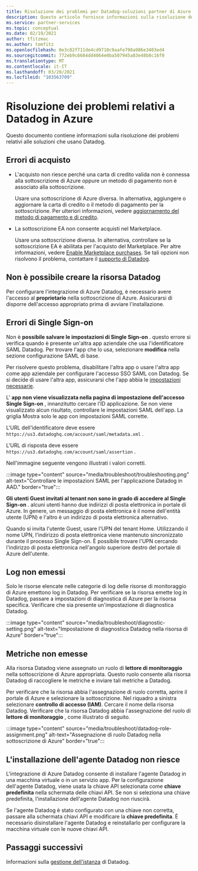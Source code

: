 ```yaml
---
title: Risoluzione dei problemi per Datadog-soluzioni partner di Azure
description: Questo articolo fornisce informazioni sulla risoluzione dei problemi per Datadog in Azure.
ms.service: partner-services
ms.topic: conceptual
ms.date: 02/19/2021
author: tfitzmac
ms.author: tomfitz
ms.openlocfilehash: 0e3c82f711de4cd9710c9aafe798a986e3403ed4
ms.sourcegitcommit: 772eb9c6684dd4864e0ba507945a83e48b8c16f0
ms.translationtype: MT
ms.contentlocale: it-IT
ms.lasthandoff: 03/20/2021
ms.locfileid: "103563709"
---
```

# <a name="troubleshooting-datadog-on-azure"></a>Risoluzione dei problemi relativi a Datadog in Azure

Questo documento contiene informazioni sulla risoluzione dei problemi relativi alle soluzioni che usano Datadog.

## <a name="purchase-errors"></a>Errori di acquisto

* L'acquisto non riesce perché una carta di credito valida non è connessa alla sottoscrizione di Azure oppure un metodo di pagamento non è associato alla sottoscrizione.

  Usare una sottoscrizione di Azure diversa. In alternativa, aggiungere o aggiornare la carta di credito o il metodo di pagamento per la sottoscrizione. Per ulteriori informazioni, vedere [aggiornamento del metodo di pagamento e di credito](../../cost-management-billing/manage/change-credit-card.md).

* La sottoscrizione EA non consente acquisti nel Marketplace.

  Usare una sottoscrizione diversa. In alternativa, controllare se la sottoscrizione EA è abilitata per l'acquisto del Marketplace. Per altre informazioni, vedere [Enable Marketplace purchases](../../cost-management-billing/manage/ea-azure-marketplace.md#enabling-azure-marketplace-purchases). Se tali opzioni non risolvono il problema, contattare il [supporto di Datadog](https://www.datadoghq.com/support).

## <a name="unable-to-create-datadog-resource"></a>Non è possibile creare la risorsa Datadog

Per configurare l'integrazione di Azure Datadog, è necessario avere l'accesso al **proprietario** nella sottoscrizione di Azure. Assicurarsi di disporre dell'accesso appropriato prima di avviare l'installazione.

## <a name="single-sign-on-errors"></a>Errori di Single Sign-on

Non è **possibile salvare le impostazioni di Single Sign-on** . questo errore si verifica quando è presente un'altra app aziendale che usa l'identificatore SAML Datadog. Per trovare l'app che lo usa, selezionare **modifica** nella sezione configurazione SAML di base.

Per risolvere questo problema, disabilitare l'altra app o usare l'altra app come app aziendale per configurare l'accesso SSO SAML con Datadog. Se si decide di usare l'altra app, assicurarsi che l'app abbia le [impostazioni necessarie](create.md#configure-single-sign-on).

L' **app non viene visualizzata nella pagina di impostazione dell'accesso Single Sign-on** , innanzitutto cercare l'ID applicazione. Se non viene visualizzato alcun risultato, controllare le impostazioni SAML dell'app. La griglia Mostra solo le app con impostazioni SAML corrette. 

L'URL dell'identificatore deve essere `https://us3.datadoghq.com/account/saml/metadata.xml` .

L'URL di risposta deve essere `https://us3.datadoghq.com/account/saml/assertion` .

Nell'immagine seguente vengono illustrati i valori corretti.
  
:::image type="content" source="media/troubleshoot/troubleshooting.png" alt-text="Controllare le impostazioni SAML per l'applicazione Datadog in AAD." border="true":::

**Gli utenti Guest invitati al tenant non sono in grado di accedere al Single Sign-on** . alcuni utenti hanno due indirizzi di posta elettronica in portale di Azure. In genere, un messaggio di posta elettronica è il nome dell'entità utente (UPN) e l'altro è un indirizzo di posta elettronica alternativo.

Quando si invita l'utente Guest, usare l'UPN del tenant Home. Utilizzando il nome UPN, l'indirizzo di posta elettronica viene mantenuto sincronizzato durante il processo Single Sign-on. È possibile trovare l'UPN cercando l'indirizzo di posta elettronica nell'angolo superiore destro del portale di Azure dell'utente.
  
## <a name="logs-not-being-emitted"></a>Log non emessi

Solo le risorse elencate nelle categorie di log delle risorse di monitoraggio di Azure emettono log in Datadog. Per verificare se la risorsa emette log in Datadog, passare a impostazioni di diagnostica di Azure per la risorsa specifica. Verificare che sia presente un'impostazione di diagnostica Datadog.

:::image type="content" source="media/troubleshoot/diagnostic-setting.png" alt-text="Impostazione di diagnostica Datadog nella risorsa di Azure" border="true":::

## <a name="metrics-not-being-emitted"></a>Metriche non emesse

Alla risorsa Datadog viene assegnato un ruolo di **lettore di monitoraggio** nella sottoscrizione di Azure appropriata. Questo ruolo consente alla risorsa Datadog di raccogliere le metriche e inviare tali metriche a Datadog.

Per verificare che la risorsa abbia l'assegnazione di ruolo corretta, aprire il portale di Azure e selezionare la sottoscrizione. Nel riquadro a sinistra selezionare **controllo di accesso (IAM)**. Cercare il nome della risorsa Datadog. Verificare che la risorsa Datadog abbia l'assegnazione del ruolo di **lettore di monitoraggio** , come illustrato di seguito.

:::image type="content" source="media/troubleshoot/datadog-role-assignment.png" alt-text="Assegnazione di ruolo Datadog nella sottoscrizione di Azure" border="true":::

## <a name="datadog-agent-installation-fails"></a>L'installazione dell'agente Datadog non riesce

L'integrazione di Azure Datadog consente di installare l'agente Datadog in una macchina virtuale o in un servizio app. Per la configurazione dell'agente Datadog, viene usata la chiave API selezionata come **chiave predefinita** nella schermata delle chiavi API. Se non si seleziona una chiave predefinita, l'installazione dell'agente Datadog non riuscirà.

Se l'agente Datadog è stato configurato con una chiave non corretta, passare alla schermata chiavi API e modificare la **chiave predefinita**. È necessario disinstallare l'agente Datadog e reinstallarlo per configurare la macchina virtuale con le nuove chiavi API.

## <a name="next-steps"></a>Passaggi successivi

Informazioni sulla [gestione dell'istanza](manage.md) di Datadog.
